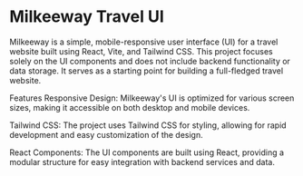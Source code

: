 # Milkeeway Travel UI



Milkeeway is a simple, mobile-responsive user interface (UI) for a travel website built using React, Vite, and Tailwind CSS. This project focuses solely on the UI components and does not include backend functionality or data storage. It serves as a starting point for building a full-fledged travel website.

Features
Responsive Design: Milkeeway's UI is optimized for various screen sizes, making it accessible on both desktop and mobile devices.

Tailwind CSS: The project uses Tailwind CSS for styling, allowing for rapid development and easy customization of the design.

React Components: The UI components are built using React, providing a modular structure for easy integration with backend services and data.
